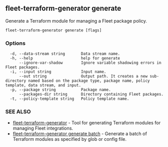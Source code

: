 ## fleet-terraform-generator generate

Generate a Terraform module for managing a Fleet package policy.

```
fleet-terraform-generator generate [flags]
```

### Options

```
  -d, --data-stream string       Data stream name.
  -h, --help                     help for generate
      --ignore-var-shadow        Ignore variable shadowing errors in Fleet packages.
  -i, --input string             Input name.
      --out string               Output path. It creates a new sub-directory named based on the package type, package name, policy template, data stream, and input.
  -p, --package string           Package name.
      --packages-dir string      Directory containing Fleet packages.
  -t, --policy-template string   Policy template name.
```

### SEE ALSO

* [fleet-terraform-generator](fleet-terraform-generator.md)	 - Tool for generating Terraform modules for managing Fleet integrations.
* [fleet-terraform-generator generate batch](fleet-terraform-generator_generate_batch.md)	 - Generate a batch of Terraform modules as specified by glob or config file.


